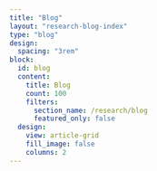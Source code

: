 ```yaml
---
title: "Blog"
layout: "research-blog-index"
type: "blog"
design:
  spacing: "3rem"
block:
  id: blog
  content:
    title: Blog
    count: 100
    filters:
      section_name: /research/blog
      featured_only: false
  design:
    view: article-grid
    fill_image: false
    columns: 2
---
```


